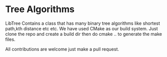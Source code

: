 # Tree Algorithms
LibTree Contains a class that has many binary tree algorithms like shortest path,kth distance etc etc.
We have used CMake as our build system. Just clone the repo and create a build dir then do cmake .. to generate the make files.

All contributions are welcome just make a pull request.


